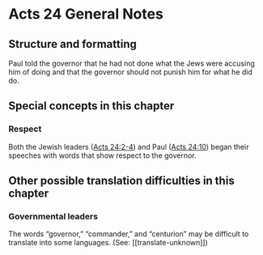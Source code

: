 # Acts 24 General Notes
## Structure and formatting

Paul told the governor that he had not done what the Jews were accusing him of doing and that the governor should not punish him for what he did do.

## Special concepts in this chapter

### Respect

Both the Jewish leaders ([Acts 24:2-4](./02.md)) and Paul ([Acts 24:10](../../act/24/10.md)) began their speeches with words that show respect to the governor.

## Other possible translation difficulties in this chapter

### Governmental leaders

The words “governor,” “commander,” and “centurion” may be difficult to translate into some languages. (See: [[translate-unknown]])